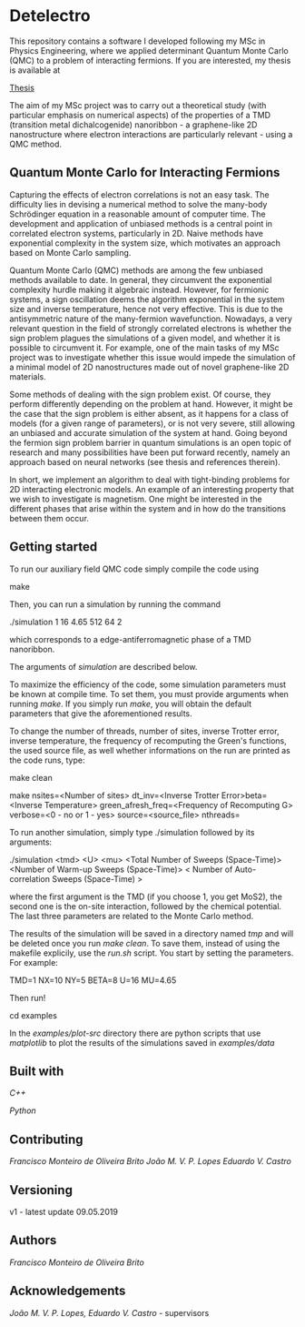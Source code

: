# Detelectro

This repository contains a software I developed following my MSc in Physics Engineering, where we applied determinant Quantum Monte Carlo (QMC) to a problem of interacting fermions.
If you are interested, my thesis is available at

[Thesis](https://github.com/fmonteir/publications-fmobrito/blob/master/MScThesisFranciscoBrito2018-final.pdf)

The aim of my MSc project was to carry out a theoretical study (with particular emphasis on numerical aspects) of the properties of a TMD (transition metal dichalcogenide) nanoribbon - a graphene-like 2D nanostructure where electron interactions are particularly relevant - using a QMC method.

## Quantum Monte Carlo for Interacting Fermions

Capturing the effects of electron correlations is not an easy task. The difficulty lies in devising a numerical method to solve the many-body Schrödinger equation in a reasonable amount of computer time. The development and application of unbiased methods is a central point in correlated electron systems, particularly in 2D. Naive methods have exponential complexity in the system size, which motivates an approach based on Monte Carlo sampling.

Quantum Monte Carlo (QMC) methods are among the few unbiased methods available to date. In general, they circumvent the exponential complexity hurdle making it algebraic instead. However, for fermionic systems, a sign oscillation deems the algorithm exponential in the system size and inverse temperature, hence not very effective. This is due to the antisymmetric nature of the many-fermion wavefunction. Nowadays, a very relevant question in the field of strongly correlated electrons is whether the sign problem plagues the simulations of a given model, and whether it is possible to circumvent it.
For example, one of the main tasks of my MSc project was to investigate whether this issue would impede the simulation of a minimal model of 2D nanostructures made out of novel graphene-like 2D materials.

Some methods of dealing with the sign problem exist. Of course, they perform differently depending on the problem at hand. However, it might be the case that the sign problem is either absent, as it happens for a class of models (for a given range of parameters), or is not very severe, still allowing an unbiased and accurate simulation of the system at hand. Going beyond the fermion sign problem barrier in quantum simulations is an open topic of research and many possibilities have been put forward recently, namely an approach based on neural networks (see thesis and references therein).

In short, we implement an algorithm to deal with tight-binding problems for 2D interacting electronic models.
An example of an interesting property that we wish to  investigate is magnetism. One might be interested in the different phases that arise within the system and in how do the transitions between them occur.

## Getting started

To run our auxiliary field QMC code simply compile the code using


make


Then, you can run a simulation by running the command


./simulation 1 16 4.65 512 64 2


which corresponds to a edge-antiferromagnetic phase of a TMD nanoribbon.

The arguments of *simulation* are described below.

To maximize the efficiency of the code, some simulation parameters must be known at compile time. To set them, you must provide arguments when running _make_. If you simply run _make_, you will obtain the default parameters that give the aforementioned results.


To change the number of threads, number of sites, inverse Trotter error,
inverse temperature, the frequency of recomputing the Green's functions,
the used source file, as well whether informations on the run are
printed as the code runs, type:


make clean


make nsites=\<Number of sites\> dt_inv=\<Inverse Trotter Error\>beta=\<Inverse Temperature\> green_afresh_freq=\<Frequency of Recomputing G\> verbose=\<0 - no or 1 - yes> source=<source_file>
nthreads=<Number of threads>


To run another simulation, simply type ./simulation followed by its arguments:


./simulation \<tmd\> \<U\> \<mu\> \<Total Number of Sweeps (Space-Time)\> \<Number of Warm-up Sweeps (Space-Time)\>  \< Number of Auto-correlation Sweeps (Space-Time) \>

where the first argument is the TMD (if you choose 1, you get MoS2), the second one is the on-site interaction, followed by the chemical potential.
The last three parameters are related to the Monte Carlo method.

The results of the simulation will be saved in a directory named _tmp_
and will be deleted once you run _make clean_. To save them, instead of using the
makefile explicily, use the _run.sh_ script. You start by setting the parameters.
For example:

TMD=1
NX=10
NY=5
BETA=8
U=16
MU=4.65

Then run!

cd examples

In the _examples/plot-src_ directory there are python scripts that use *matplotlib*
to plot the results of the simulations saved in _examples/data_

## Built with

*C++*

*Python*

## Contributing

*Francisco Monteiro de Oliveira Brito*
*João M. V. P. Lopes*
*Eduardo V. Castro*

## Versioning

v1 - latest update 09.05.2019

## Authors

*Francisco Monteiro de Oliveira Brito*

## Acknowledgements

*João M. V. P. Lopes, Eduardo V. Castro* - supervisors
